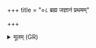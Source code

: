 +++
title = "०८ ब्रह्म जज्ञानं प्रथमम्"

+++
<details><summary>मूलम् (GR)</summary>

ब्रह्म जज्ञानं प्रथमं  
समा ददे तज् जायमानं  
न बिभिदे न भिद्यते ।  
तद् अङ्गमानं पितरं व्याहति +++(Bhatt. ⟨ aṃhamānaṃ?)+++  
तस्य नाड्य आतता विततास् तता उ ताः ॥
</details>